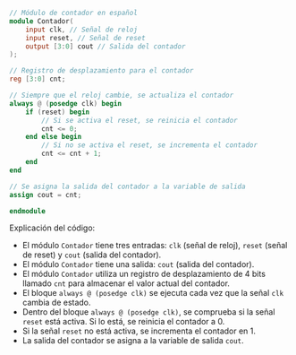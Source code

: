 ```verilog
// Módulo de contador en español
module Contador(
    input clk, // Señal de reloj
    input reset, // Señal de reset
    output [3:0] cout // Salida del contador
);

// Registro de desplazamiento para el contador
reg [3:0] cnt;

// Siempre que el reloj cambie, se actualiza el contador
always @ (posedge clk) begin
    if (reset) begin
        // Si se activa el reset, se reinicia el contador
        cnt <= 0;
    end else begin
        // Si no se activa el reset, se incrementa el contador
        cnt <= cnt + 1;
    end
end

// Se asigna la salida del contador a la variable de salida
assign cout = cnt;

endmodule
```

Explicación del código:

* El módulo `Contador` tiene tres entradas: `clk` (señal de reloj), `reset` (señal de reset) y `cout` (salida del contador).
* El módulo `Contador` tiene una salida: `cout` (salida del contador).
* El módulo `Contador` utiliza un registro de desplazamiento de 4 bits llamado `cnt` para almacenar el valor actual del contador.
* El bloque `always @ (posedge clk)` se ejecuta cada vez que la señal `clk` cambia de estado.
* Dentro del bloque `always @ (posedge clk)`, se comprueba si la señal `reset` está activa. Si lo está, se reinicia el contador a 0.
* Si la señal `reset` no está activa, se incrementa el contador en 1.
* La salida del contador se asigna a la variable de salida `cout`.